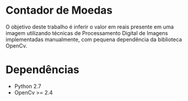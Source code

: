 # Contador de Moedas

O objetivo deste trabalho é inferir o valor em reais presente em uma imagem utilizando técnicas de Processamento Digital de Imagens implementadas manualmente, com pequena dependência da biblioteca OpenCv.

# Dependências
 - Python 2.7
 - OpenCv >= 2.4
